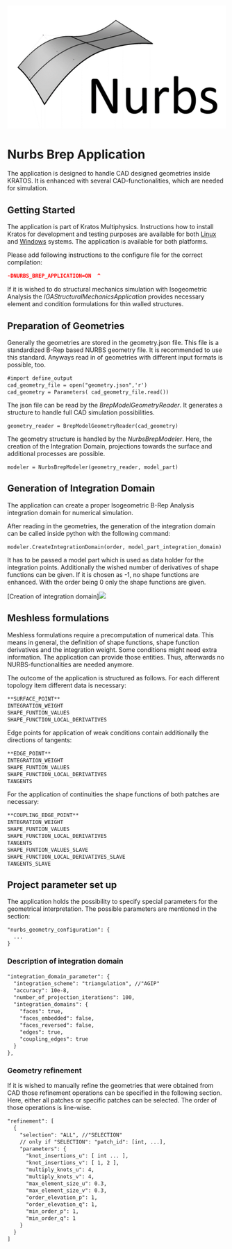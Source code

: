 ![CrazyNurbsLogo](readme_application_description/nurbs_symbol.png?raw=true)

# Nurbs Brep Application

The application is designed to handle CAD designed geometries inside KRATOS. It is enhanced with several CAD-functionalities, which are needed for simulation.

## Getting Started

The application is part of Kratos Multiphysics. Instructions how to install Kratos for development and testing purposes are available for both [Linux](http://kratos-wiki.cimne.upc.edu/index.php/LinuxInstall) and [Windows](http://kratos-wiki.cimne.upc.edu/index.php/Windows_7_Download_and_Installation) systems. The application is available for both platforms.

Please add following instructions to the configure file for the correct compilation:
``` cmake
-DNURBS_BREP_APPLICATION=ON  ^
```
If it is wished to do structural mechanics simulation with Isogeometric Analysis the *IGAStructuralMechanicsApplication* provides necessary element and condition formulations for thin walled structures.

## Preparation of Geometries
Generally the geometries are stored in the geometry.json file. This file is a standardized B-Rep based NURBS geometry file. It is recommended to use this standard. Anyways read in of geometries with different input formats is possible, too.
```
#import define_output
cad_geometry_file = open("geometry.json",'r')
cad_geometry = Parameters( cad_geometry_file.read())
```
The json file can be read by the *BrepModelGeometryReader*. It generates a structure to handle full CAD simulation possibilities.
```
geometry_reader = BrepModelGeometryReader(cad_geometry)
```
The geometry structure is handled by the *NurbsBrepModeler*. Here, the creation of the Integration Domain, projections towards the surface and additional processes are possible.
```
modeler = NurbsBrepModeler(geometry_reader, model_part)
```
## Generation of Integration Domain
The application can create a proper Isogeometric B-Rep Analysis integration domain for numerical simulation.

After reading in the geometries, the generation of the integration domain can be called inside python with the following command:
```
modeler.CreateIntegrationDomain(order, model_part_integration_domain)
```
It has to be passed a model part which is used as data holder for the integration points. Additionally the wished number of derivatives of shape functions can be given. If it is chosen as -1, no shape functions are enhanced. With the order being 0 only the shape functions are given.

[Creation of integration domain]<img src="https://github.com/KratosMultiphysics/Kratos/tree/Brep_Application/applications/NurbsBrepApplication/readme_application_description/integration_domain.png">

## Meshless formulations
Meshless formulations require a precomputation of numerical data. This means in general, the definition of shape functions, shape function derivatives and the integration weight. Some conditions might need extra information.
The application can provide those entities. Thus, afterwards no NURBS-functionalities are needed anymore.

The outcome of the application is structured as follows. For each different topology item different data is necessary:
```
**SURFACE_POINT**
INTEGRATION_WEIGHT
SHAPE_FUNTION_VALUES
SHAPE_FUNCTION_LOCAL_DERIVATIVES
```
Edge points for application of weak conditions contain additionally the directions of tangents:
```
**EDGE_POINT**
INTEGRATION_WEIGHT
SHAPE_FUNTION_VALUES
SHAPE_FUNCTION_LOCAL_DERIVATIVES
TANGENTS
```
For the application of continuities the shape functions of both patches are necessary:
```
**COUPLING_EDGE_POINT**
INTEGRATION_WEIGHT
SHAPE_FUNTION_VALUES
SHAPE_FUNCTION_LOCAL_DERIVATIVES
TANGENTS
SHAPE_FUNTION_VALUES_SLAVE
SHAPE_FUNCTION_LOCAL_DERIVATIVES_SLAVE
TANGENTS_SLAVE
```

## Project parameter set up

The application holds the possibility to specify special parameters for the geometrical interpretation. 
The possible parameters are mentioned in the section:
``` 
"nurbs_geometry_configuration": {
  ...
}
``` 

### Description of integration domain
```
"integration_domain_parameter": {
  "integration_scheme": "triangulation", //"AGIP"
  "accuracy": 10e-8,
  "number_of_projection_iterations": 100,
  "integration_domains": {
    "faces": true,
    "faces_embedded": false,
    "faces_reversed": false,
    "edges": true,
    "coupling_edges": true
  }
},
```
### Geometry refinement
If it is wished to manually refine the geometries that were obtained from CAD those refinement operations can be specified in the following section. Here, either all patches or specific patches can be selected.
The order of those operations is line-wise.
```
"refinement": [
  {
    "selection": "ALL", //"SELECTION"
    // only if "SELECTION": "patch_id": [int, ...],
    "parameters": {
      "knot_insertions_u": [ int ... ],
      "knot_insertions_v": [ 1, 2 ],
      "multiply_knots_u": 4,
      "multiply_knots_v": 4,
      "max_element_size_u": 0.3,
      "max_element_size_v": 0.3,
      "order_elevation_p": 1,
      "order_elevation_q": 1,
      "min_order_p": 1,
      "min_order_q": 1
    }
  }
]
```
